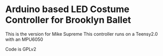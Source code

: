 Arduino based LED Costume Controller for Brooklyn Ballet
=================================================

This is the version for Mike Supreme
This controller runs on a Teensy2.0 with an MPU6050

Code is GPLv2

